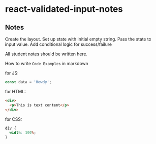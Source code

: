 # react-validated-input-notes

## Notes

Create the layout.
Set up state with initial empty string.
Pass the state to input value.
Add conditional logic for success/failure

All student notes should be written here.

How to write `Code Examples` in markdown

for JS:

```javascript
const data = 'Howdy';
```

for HTML:

```html
<div>
  <p>This is text content</p>
</div>
```

for CSS:

```css
div {
  width: 100%;
}
```
